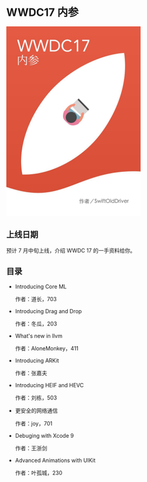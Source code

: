# WWDC17 内参

<img src="sources/WWDC17Book.jpeg" style="max-height:500px;margin:0 auto;"/>

## 上线日期
预计 7 月中旬上线，介绍 WWDC 17 的一手资料给你。

## 目录
- Introducing Core ML

  作者：道长，703

- Introducing Drag and Drop

  作者：冬瓜，203
- What's new in llvm

  作者：AloneMonkey，411
- Introducing ARKit

  作者：张嘉夫
- Introducing HEIF and HEVC

   作者：刘栋，503
- 更安全的网络通信

  作者：joy，701
- Debuging with Xcode 9

  作者：王浙剑

- Advanced Animations with UIKit

   作者：叶孤城，230